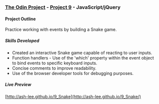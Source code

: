### [The Odin Project](http://www.theodinproject.com/) - [Project 9](http://www.theodinproject.com/javascript-and-jquery/jquery-and-the-dom) - JavaScript/jQuery

#### Project Outline
Practice working with events by building a Snake game.

##### Skills Developed
<ul>
	<li>Created an interactive Snake game capable of reacting to user inputs.</li>
	<li>Function handlers - Use of the 'which' property within the event object to bind events to specific keyboard inputs.</li>
	<li>Concise comments to improve readability.</li>
	<li>Use of the browser developer tools for debugging purposes.</li>
</ul>

##### Live Preview
[http://ash-lee.github.io/9_Snake](http://ash-lee.github.io/9_Snake/)